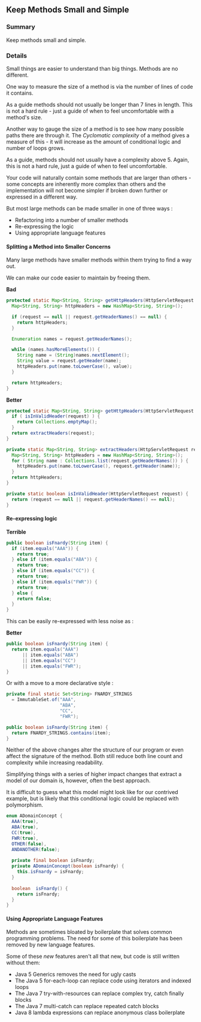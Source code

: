 ## Keep Methods Small and Simple

### Summary

Keep methods small and simple.

### Details

Small things are easier to understand than big things. Methods are no different.

One way to measure the size of a method is via the number of lines of code it contains.

As a guide methods should not usually be longer than 7 lines in length. This is not a hard rule - just a guide of when to feel uncomfortable with a method's size. 

Another way to gauge the size of a method is to see how many possible paths there are through it. The *Cyclomatic complexity* of a method gives a measure of this - it will increase as the amount of conditional logic and number of loops grows.

As a guide, methods should not usually have a complexity above 5. Again, this is not a hard rule, just a guide of when to feel uncomfortable.

Your code will naturally contain some methods that are larger than others - some concepts are inherently more complex than others and the implementation will not become simpler if broken down further or expressed in a different way.

But most large methods can be made smaller in one of three ways :

* Refactoring into a number of smaller methods
* Re-expressing the logic  
* Using appropriate language features

#### Splitting a Method into Smaller Concerns

Many large methods have smaller methods within them trying to find a way out.

We can make our code easier to maintain by freeing them.

**Bad**

```java
protected static Map<String, String> getHttpHeaders(HttpServletRequest request) {
  Map<String, String> httpHeaders = new HashMap<String, String>();

  if (request == null || request.getHeaderNames() == null) {
    return httpHeaders;
  }

  Enumeration names = request.getHeaderNames();

  while (names.hasMoreElements()) {
    String name = (String)names.nextElement();
    String value = request.getHeader(name);
    httpHeaders.put(name.toLowerCase(), value);
  }

  return httpHeaders;
}
```

**Better**

```java
protected static Map<String, String> getHttpHeaders(HttpServletRequest request) {
  if ( isInValidHeader(request) ) {
    return Collections.emptyMap();
  }
  return extractHeaders(request);
}

private static Map<String, String> extractHeaders(HttpServletRequest request) {
  Map<String, String> httpHeaders = new HashMap<String, String>();
  for ( String name : Collections.list(request.getHeaderNames()) ) {
    httpHeaders.put(name.toLowerCase(), request.getHeader(name));
  }
  return httpHeaders;
}

private static boolean isInValidHeader(HttpServletRequest request) {
  return (request == null || request.getHeaderNames() == null);
}
```

<!-- nopb -->
#### Re-expressing logic

**Terrible**
```java
public boolean isFnardy(String item) {
  if (item.equals("AAA")) {
    return true;
  } else if (item.equals("ABA")) {
    return true;
  } else if (item.equals("CC")) {
    return true;
  } else if (item.equals("FWR")) {
    return true;
  } else {
    return false;
  }
}
```
<!-- endnopb -->

This can be easily re-expressed with less noise as :

**Better**
```java
public boolean isFnardy(String item) {
  return item.equals("AAA")
      || item.equals("ABA")
      || item.equals("CC")
      || item.equals("FWR");
}
```

Or with a move to a more declarative style :

```java
private final static Set<String> FNARDY_STRINGS 
  = ImmutableSet.of("AAA", 
                    "ABA", 
                    "CC", 
                    "FWR");

public boolean isFnardy(String item) {
  return FNARDY_STRINGS.contains(item);
}
```

Neither of the above changes alter the structure of our program or even affect the signature of the method. Both still reduce both line count and complexity while increasing readability.

Simplifying things with a series of higher impact changes that extract a model of our domain is, however, often the best approach.

It is difficult to guess what this model might look like for our contrived example, but is likely that this conditional logic could be replaced with polymorphism.

```java
enum ADomainConcept {
  AAA(true), 
  ABA(true), 
  CC(true), 
  FWR(true), 
  OTHER(false),
  ANDANOTHER(false);
  
  private final boolean isFnardy;
  private ADomainConcept(boolean isFnardy) {
    this.isFnardy = isFnardy;
  }
  
  boolean  isFnardy() {
    return isFnardy;
  }
}
```

#### Using Appropriate Language Features

Methods are sometimes bloated by boilerplate that solves common programming problems. The need for some of this boilerplate has been removed by new language features. 

Some of these *new* features aren't all that new, but code is still written without them:

* Java 5 Generics removes the need for ugly casts
* The Java 5 for-each-loop can replace code using iterators and indexed loops
* The Java 7 try-with-resources can replace complex try, catch finally blocks
* The Java 7 multi-catch can replace repeated catch blocks
* Java 8 lambda expressions can replace anonymous class boilerplate


